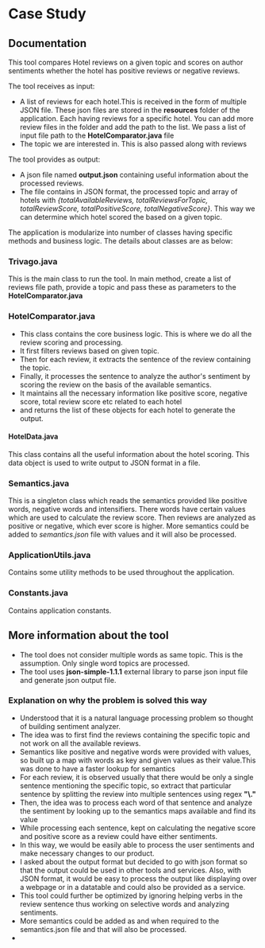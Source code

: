 # Case Study

## Documentation

This tool compares Hotel reviews on a given topic and scores on author sentiments whether the hotel has positive reviews or negative reviews.

The tool receives as input:
* 	A list of reviews for each hotel.This is received in the form of multiple JSON file. These json files are stored in the **resources** folder of the application. Each having reviews for a specific hotel. You can add more review files in the folder and add the path to the list. We pass a list of input file path to the **HotelComparator.java** file
* The topic we are interested in. This is also passed along with reviews

The tool provides as output:
* A json file named **output.json** containing useful information about the processed reviews. 
* The file contains in JSON format, the processed topic and array of hotels with *{totalAvailableReviews, totalReviewsForTopic, totalReviewScore, totalPositiveScore, totalNegativeScore}*. This way we can determine which hotel scored the based on a given topic.  


The application is modularize into number of classes having specific methods and business logic. The details about classes are as below:

### Trivago.java

This is the main class to run the tool. In main method, create a list of reviews file path, provide a topic and pass these as parameters to the **HotelComparator.java**

### HotelComparator.java

* This class contains the core business logic. This is where we do all the review scoring and processing. 
* It first filters reviews based on given topic. 
* Then for each review, it extracts the sentence of the review containing the topic.
* Finally, it processes the sentence to analyze the author's sentiment by scoring the review on the basis of the available semantics.
* It maintains all the necessary information like positive score, negative score, total review score etc related to each hotel 
* and returns the list of these objects for each hotel to generate the output.


#### HotelData.java

This class contains all the useful information about the hotel scoring. This data object is used to write output to JSON format in a file.

### Semantics.java

This is a singleton class which reads the semantics provided like positive words, negative words and intensifiers. There words have certain values which are used to calculate the review score. Then reviews are analyzed as positive or negative, which ever score is higher. More semantics could be added to *semantics.json* file with values and it will also be processed.

### ApplicationUtils.java

Contains some utility methods to be used throughout the application.

### Constants.java

Contains application constants.


## More information about the tool

* The tool does not consider multiple words as same topic. This is the assumption. Only single word topics are processed.
* The tool uses **json-simple-1.1.1** external library to parse json input file and generate json output file.

### Explanation on why the problem is solved this way

* Understood that it is a natural language processing problem so thought of building sentiment analyzer.
* The idea was to first find the reviews containing the specific topic and not work on all the available reviews.
* Semantics like positive and negative words were provided with values, so built up a map with words as key and given values as their value.This was done to have a faster lookup for semantics
* For each review, it is observed usually that there would be only a single sentence mentioning the specific topic, so extract that particular sentence by splitting the review into multiple sentences using regex __"\\."__ 
* Then, the idea was to process each word of that sentence and analyze the sentiment by looking up to the semantics maps available and find its value
* While processing each sentence, kept on calculating the negative score and positive score as a review could have either sentiments.
* In this way, we would be easily able to process the user sentiments and make necessary changes to our product.
* I asked about the output format but decided to go with json format so that the output could be used in other tools and services. Also, with JSON format, it would be easy to process the output like displaying over a webpage or in a datatable and could also be provided as a service.
* This tool could further be optimized by ignoring helping verbs in the review sentence thus working on selective words and analyzing sentiments.
* More semantics could be added as and when required to the semantics.json file and that will also be processed.
* 